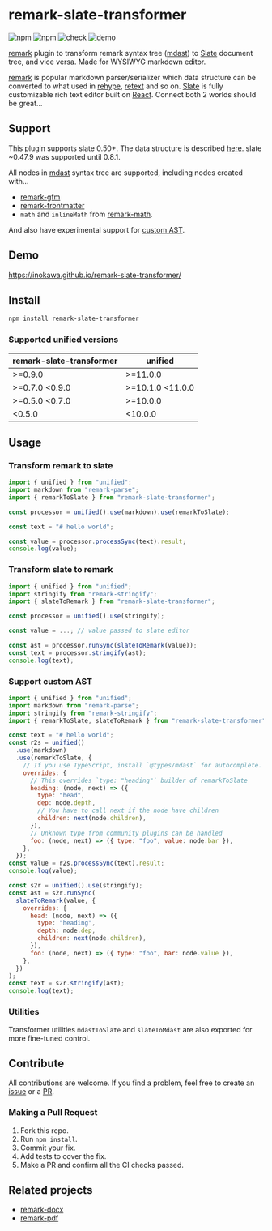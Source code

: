# remark-slate-transformer

![npm](https://img.shields.io/npm/v/remark-slate-transformer) ![npm](https://img.shields.io/npm/dw/remark-slate-transformer) ![check](https://github.com/inokawa/remark-slate-transformer/workflows/check/badge.svg) ![demo](https://github.com/inokawa/remark-slate-transformer/workflows/demo/badge.svg)

[remark](https://github.com/remarkjs/remark) plugin to transform remark syntax tree ([mdast](https://github.com/syntax-tree/mdast)) to [Slate](https://github.com/ianstormtaylor/slate) document tree, and vice versa. Made for WYSIWYG markdown editor.

[remark](https://github.com/remarkjs/remark) is popular markdown parser/serializer which data structure can be converted to what used in [rehype](https://github.com/rehypejs/rehype), [retext](https://github.com/retextjs/retext) and so on. [Slate](https://github.com/ianstormtaylor/slate) is fully customizable rich text editor built on [React](https://github.com/facebook/react). Connect both 2 worlds should be great...

## Support

This plugin supports slate 0.50+.
The data structure is described [here](https://docs.slatejs.org/concepts/02-nodes).
slate ~0.47.9 was supported until 0.8.1.

All nodes in [mdast](https://github.com/syntax-tree/mdast) syntax tree are supported, including nodes created with...

- [remark-gfm](https://github.com/remarkjs/remark-gfm)
- [remark-frontmatter](https://github.com/remarkjs/remark-frontmatter)
- `math` and `inlineMath` from [remark-math](https://github.com/remarkjs/remark-math).

And also have experimental support for [custom AST](https://github.com/inokawa/remark-slate-transformer#support-custom-ast).

## Demo

https://inokawa.github.io/remark-slate-transformer/

## Install

```sh
npm install remark-slate-transformer
```

### Supported unified versions

| remark-slate-transformer | unified          |
| ------------------------ | ---------------- |
| >=0.9.0                  | >=11.0.0         |
| >=0.7.0 <0.9.0           | >=10.1.0 <11.0.0 |
| >=0.5.0 <0.7.0           | >=10.0.0         |
| <0.5.0                   | <10.0.0          |

## Usage

### Transform remark to slate

```javascript
import { unified } from "unified";
import markdown from "remark-parse";
import { remarkToSlate } from "remark-slate-transformer";

const processor = unified().use(markdown).use(remarkToSlate);

const text = "# hello world";

const value = processor.processSync(text).result;
console.log(value);
```

### Transform slate to remark

```javascript
import { unified } from "unified";
import stringify from "remark-stringify";
import { slateToRemark } from "remark-slate-transformer";

const processor = unified().use(stringify);

const value = ...; // value passed to slate editor

const ast = processor.runSync(slateToRemark(value));
const text = processor.stringify(ast);
console.log(text);
```

### Support custom AST

```js
import { unified } from "unified";
import markdown from "remark-parse";
import stringify from "remark-stringify";
import { remarkToSlate, slateToRemark } from "remark-slate-transformer";

const text = "# hello world";
const r2s = unified()
  .use(markdown)
  .use(remarkToSlate, {
    // If you use TypeScript, install `@types/mdast` for autocomplete.
    overrides: {
      // This overrides `type: "heading"` builder of remarkToSlate
      heading: (node, next) => ({
        type: "head",
        dep: node.depth,
        // You have to call next if the node have children
        children: next(node.children),
      }),
      // Unknown type from community plugins can be handled
      foo: (node, next) => ({ type: "foo", value: node.bar }),
    },
  });
const value = r2s.processSync(text).result;
console.log(value);

const s2r = unified().use(stringify);
const ast = s2r.runSync(
  slateToRemark(value, {
    overrides: {
      head: (node, next) => ({
        type: "heading",
        depth: node.dep,
        children: next(node.children),
      }),
      foo: (node, next) => ({ type: "foo", bar: node.value }),
    },
  })
);
const text = s2r.stringify(ast);
console.log(text);
```

### Utilities

Transformer utilities `mdastToSlate` and `slateToMdast` are also exported for more fine-tuned control.

## Contribute

All contributions are welcome.
If you find a problem, feel free to create an [issue](https://github.com/inokawa/remark-slate-transformer/issues) or a [PR](https://github.com/inokawa/remark-slate-transformer/pulls).

### Making a Pull Request

1. Fork this repo.
2. Run `npm install`.
3. Commit your fix.
4. Add tests to cover the fix.
5. Make a PR and confirm all the CI checks passed.

## Related projects

- [remark-docx](https://github.com/inokawa/remark-docx)
- [remark-pdf](https://github.com/inokawa/remark-pdf)
